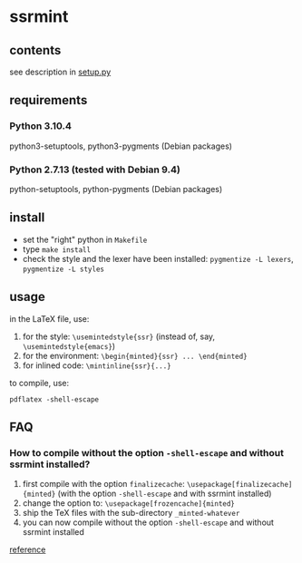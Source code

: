 ssrmint
====

## contents

see description in [setup.py](setup.py)

## requirements

### Python 3.10.4

python3-setuptools, python3-pygments (Debian packages)

### Python 2.7.13 (tested with Debian 9.4)

python-setuptools, python-pygments (Debian packages)

## install

* set the "right" python in `Makefile` 
* type `make install`
* check the style and the lexer have been installed: `pygmentize -L lexers`, `pygmentize -L styles`

## usage

in the LaTeX file, use:

1. for the style: `\usemintedstyle{ssr}` (instead of, say, `\usemintedstyle{emacs}`)
2. for the environment: `\begin{minted}{ssr} ... \end{minted}`
3. for inlined code: `\mintinline{ssr}{...}`

to compile, use:

`pdflatex -shell-escape`

## FAQ

### How to compile without the option `-shell-escape` and without ssrmint installed?

1. first compile with the option `finalizecache`:
   `\usepackage[finalizecache]{minted}`
   (with the option `-shell-escape` and with ssrmint installed)
2. change the option to:
   `\usepackage[frozencache]{minted}`
3. ship the TeX files with the sub-directory `_minted-whatever`
4. you can now compile without the option `-shell-escape` and without ssrmint installed

[reference](https://github.com/gpoore/minted/issues/113#issuecomment-223451550)

